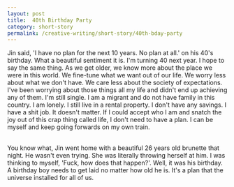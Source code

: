 ```yaml
---
layout: post
title:  40th Birthday Party
category: short-story
permalink: /creative-writing/short-story/40th-bday-party
---
```


Jin said, 'I have no plan for the next 10 years. No plan at all.' on his 40's birthday. What a beautiful sentiment it is. I'm turning 40 next year. I hope to say the same thing. As we get older, we know more about the place we were in this world. We fine-tune what we want out of our life. We worry less about what we don't have. We care less about the society of expectations. I've been worrying about those things all my life and didn't end up achieving any of them. I'm still single. I am a migrant and do not have family in this country. I am lonely. I still live in a rental property. I don't have any savings. I have a shit job. It doesn't matter. If I could accept who I am and snatch the joy out of this crap thing called life, I don't need to have a plan. I can be myself and keep going forwards on my own train.
<br /><br />
 
You know what, Jin went home with a beautiful 26 years old brunette that night. He wasn't even trying. She was literally throwing herself at him. I was thinking to myself, 'Fuck, how does that happen?'. Well, it was his birthday. A birthday boy needs to get laid no matter how old he is. It's a plan that the universe installed for all of us.
<br /><br />
